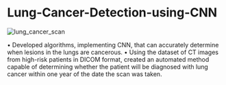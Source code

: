 # Lung-Cancer-Detection-using-CNN

![lung_cancer_scan](https://user-images.githubusercontent.com/64629896/170135522-b4632313-0453-492e-8446-8ce695c3feea.gif)

•	Developed algorithms, implementing CNN, that can accurately determine when lesions in the lungs are cancerous. 
•	Using the dataset of CT images from high-risk patients in DICOM format, created an automated method capable of determining whether the patient will be diagnosed with lung cancer within one year of the date the scan was taken.
